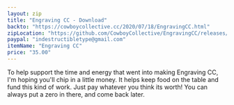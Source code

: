 ```yaml
---
layout: zip
title: "Engraving CC - Download"
backto: "https://cowboycollective.cc/2020/07/18/EngravingCC.html"
zipLocation: "https://github.com/CowboyCollective/EngravingCC/releases/download/1.1/EngravingCC.zip"
paypal: "indestructibletype@gmail.com"
itemName: "Engraving CC"
price: "35.00"
---
```


To help support the time and energy that went into making Engraving CC, I'm hoping you'll chip in a little money. It helps keep food on the table and fund this kind of work. Just pay whatever you think its worth! You can always put a zero in there, and come back later.
